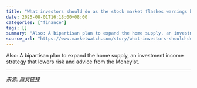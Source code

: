 ```yaml
---
title: "What investors should do as the stock market flashes warnings beyond Trump’s tariffs"
date: 2025-08-01T16:18:00+08:00
categories: ["finance"]
tags: []
summary: "Also: A bipartisan plan to expand the home supply, an investment income strategy that lowers risk and advice from the Moneyist."
source_url: "https://www.marketwatch.com/story/what-investors-should-do-as-the-stock-market-flashes-warnings-beyond-trumps-tariffs-8e282a5c?mod=mw_rss_topstories"
---
```


Also: A bipartisan plan to expand the home supply, an investment income strategy that lowers risk and advice from the Moneyist.

---

*来源: [原文链接](https://www.marketwatch.com/story/what-investors-should-do-as-the-stock-market-flashes-warnings-beyond-trumps-tariffs-8e282a5c?mod=mw_rss_topstories)*
